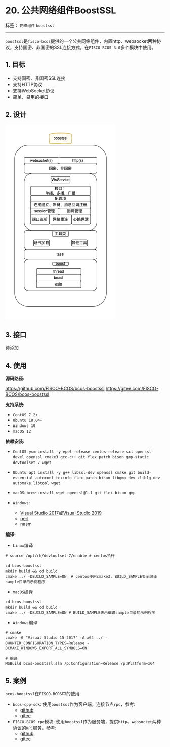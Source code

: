 # 20. 公共网络组件BoostSSL

标签： ``网络组件``  ``boostssl``

----

`boostssl`是`fisco-bcos`提供的一个公共网络组件，内置http、websocket两种协议，支持国密、非国密的SSL连接方式，在`FISCO-BCOS 3.0`多个模块中使用。

## 1. 目标

- 支持国密、非国密SSL连接
- 支持HTTP协议
- 支持WebSocket协议
- 简单、易用的接口

## 2. 设计

![](../../images/design/boostssl.png)

## 3. 接口

待添加

## 4. 使用

**源码路径:**

<https://github.com/FISCO-BCOS/bcos-boostssl>
<https://gitee.com/FISCO-BCOS/bcos-boostssl>

**支持系统:**

- `CentOS 7.2+`
- `Ubuntu 18.04+`
- `Windows 10`
- `macOS 12`

**依赖安装:**

- `CentOS`:
  `yum install -y epel-release centos-release-scl openssl-devel openssl cmake3 gcc-c++ git flex patch bison gmp-static devtoolset-7 wget`
  
- `Ubuntu`:
  `apt install -y g++ libssl-dev openssl cmake git build-essential autoconf texinfo flex patch bison libgmp-dev zlib1g-dev automake libtool wget`
  
- `macOS`:
  `brew install wget openssl@1.1 git flex bison gmp`
  
- `Windows`:
  - [Visual Studio 2017](https://docs.microsoft.com/en-us/visualstudio/releasenotes/vs2017-relnotes)或[Visual Studio 2019](https://docs.microsoft.com/en-us/visualstudio/releases/2019/release-notes)
  - [perl](https://www.activestate.com/products/perl/)
  - [nasm](https://www.nasm.us/pub/nasm/releasebuilds/2.15.05/win64/)

**编译:**

- `Linux`编译

```shell
# source /opt/rh/devtoolset-7/enable # centos执行

cd bcos-boostssl
mkdir build && cd build
cmake ../ -DBUILD_SAMPLE=ON  # centos使用cmake3, BUILD_SAMPLE表示编译sample目录的示例程序
```

- `macOS`编译

```shell
cd bcos-boostssl
mkdir build && cd build
cmake ../ -DBUILD_SAMPLE=ON # BUILD_SAMPLE表示编译sample目录的示例程序
```

- `Windows`编译

```shell
# cmake
cmake -G "Visual Studio 15 2017" -A x64 ../ -DHUNTER_CONFIGURATION_TYPES=Release -DCMAKE_WINDOWS_EXPORT_ALL_SYMBOLS=ON

# 编译
MSBuild bcos-boostssl.sln /p:Configuration=Release /p:Platform=x64
```

## 5. 案例

`bcos-boostssl`在`FISCO-BCOS`中的使用:

- `bcos-cpp-sdk`: 使用`boostssl`作为客户端，连接节点`rpc`，参考:
  - [github](<https://github.com/FISCO-BCOS/bcos-cpp-sdk/blob/3.2.0/bcos-cpp-sdk/SdkFactory.cpp#L82>)
  - [gitee](<https://gitee.com/FISCO-BCOS/bcos-cpp-sdk/blob/3.2.0/bcos-cpp-sdk/SdkFactory.cpp#L82>)
- `FISCO-BCOS rpc`模块: 使用`boostssl`作为服务端，提供`http`、`websocket`两种协议的`RPC`服务，参考:
  - [github](<https://github.com/FISCO-BCOS/FISCO-BCOS/blob/v3.2.0/bcos-rpc/bcos-rpc/RpcFactory.cpp#L310>)
  - [gitee](<https://gitee.com/FISCO-BCOS/FISCO-BCOS/blob/v3.2.0/bcos-rpc/bcos-rpc/RpcFactory.cpp#L310>)
